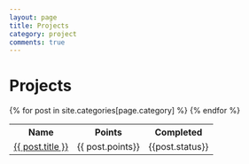 ```yaml
---
layout: page
title: Projects
category: project
comments: true
---
```



# Projects

<table>
    <tr>
        <th>Name</th>
        <th>Points</th>
        <th>Completed</th>
    </tr>
    {% for post in site.categories[page.category] %}
        <tr>
            <td> <a href="{{ post.url | absolute_url }}">{{ post.title }}</a> </td>
            <td>  {{ post.points}} </td>
            <td>  {{post.status}}  </td>
        </tr>
    {% endfor %}
</table>
